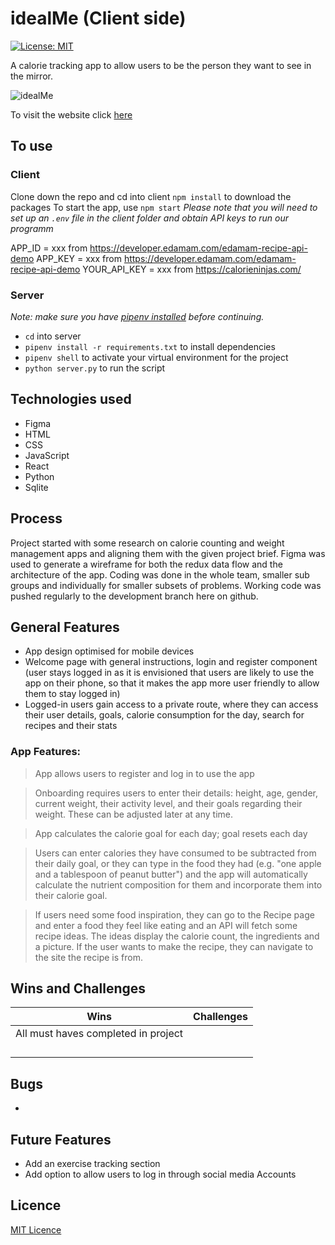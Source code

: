 # idealMe (Client side)

[![License: MIT](https://img.shields.io/badge/Licence-MIT-green.svg)](https://opensource.org/licenses/MIT)

A calorie tracking app to allow users to be the person they want to see in the mirror.

![idealMe](https://github.com/rajtandel21/IdealMe/blob/dev/idealme.gif)

To visit the website click [here](https://)

## To use

### Client
Clone down the repo and cd into client `npm install` to download the packages
To start the app, use `npm start`
*Please note that you will need to set up an `.env` file in the client folder and obtain API keys to run our programm*

APP_ID = xxx from https://developer.edamam.com/edamam-recipe-api-demo
APP_KEY = xxx from https://developer.edamam.com/edamam-recipe-api-demo
YOUR_API_KEY = xxx from https://calorieninjas.com/





### Server
_Note: make sure you have [pipenv installed](https://github.com/getfutureproof/fp_guides_wiki/wiki/Virtual-Environment) before continuing._

- `cd` into server
- `pipenv install -r requirements.txt` to install dependencies
- `pipenv shell` to activate your virtual environment for the project
- `python server.py` to run the script

## Technologies used

- Figma
- HTML
- CSS
- JavaScript
- React
- Python
- Sqlite

## Process

Project started with some research on calorie counting and weight management apps and aligning them with the given project brief. Figma was used to generate a wireframe for both the redux data flow and the architecture of the app.
Coding was done in the whole team, smaller sub groups and individually for smaller subsets of problems.
Working code was pushed regularly to the development branch here on github.

## General Features

- App design optimised for mobile devices
- Welcome page with general instructions, login and register component (user stays logged in as it is envisioned that users are likely to use the app on their phone, so that it makes the app more user friendly to allow them to stay logged in)
- Logged-in users gain access to a private route, where they can access their user details, goals, calorie consumption for the day, search for recipes and their stats

### App Features:

> App allows users to register and log in to use the app

> Onboarding requires users to enter their details: height, age, gender, current weight, their activity level, and their goals regarding their weight. These can be adjusted later at any time.

> App calculates the calorie goal for each day; goal resets each day

> Users can enter calories they have consumed to be subtracted from their daily goal, or they can type in the food they had (e.g. "one apple and a tablespoon of peanut butter") and the app will automatically calculate the nutrient composition for them and incorporate them into their calorie goal.

> If users need some food inspiration, they can go to the Recipe page and enter a food they feel like eating and an API will fetch some recipe ideas. The ideas display the calorie count, the ingredients and a picture. If the user wants to make the recipe, they can navigate to the site the recipe is from.

## Wins and Challenges

| **Wins**                            | **Challenges** |
| ----------------------------------- | -------------- |
| All must haves completed in project |                |
|                                     |                |
|                                     |                |
|                                     |                |
|                                     |                |

## Bugs

-

## Future Features

- Add an exercise tracking section
- Add option to allow users to log in through social media Accounts

## Licence

[MIT Licence](https://opensource.org/licenses/mit-license.php)
